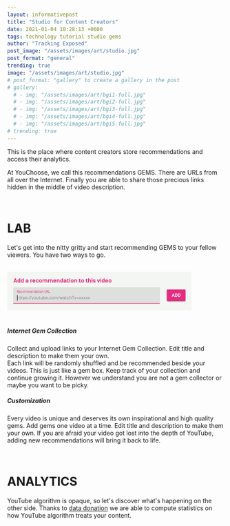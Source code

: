 ```yaml
---
layout: informativepost
title: "Studio for Content Creators"
date: 2021-01-04 10:28:13 +0600
tags: technology tutorial studio gems
author: "Tracking Exposed"
post_image: "/assets/images/art/studio.jpg"
post_format: "general"
trending: true
image: "/assets/images/art/studio.jpg"
# post_format: "gallery" to create a gallery in the post
# gallery:
  # - img: "/assets/images/art/bgi1-full.jpg"
  # - img: "/assets/images/art/bgi2-full.jpg"
  # - img: "/assets/images/art/bgi3-full.jpg"
  # - img: "/assets/images/art/bgi4-full.jpg"
  # - img: "/assets/images/art/bgi5-full.jpg"
# trending: true
---
```


This is the place where content creators store recommendations and access their analytics.  

At YouChoose, we call this recommendations <span class="text-gradient">GEMS</span>. There are  URLs from all over the Internet. Finally you are able to share those precious links hidden in the middle of video description. 

<br>

# LAB

Let's get into the nitty gritty and start recommending <span class="text-gradient">GEMS</span> to your fellow viewers. You have two ways to go. 

<br>
<img src="/assets/images/art/recommend_url.gif" style="max-width: 85%; height: auto;" alt="screenshot from the webapp" />
<br>
<br>

##### <span class="text-gradient">Internet Gem Collection </span>

Collect and upload links to your Internet Gem Collection. Edit title and description to make them your own.  
Each link will be randomly shuffled and be recommended beside your videos. 
This is just like a gem box. Keep track of your collection and continue growing it. However we understand you are not a gem collector or maybe you want to be picky.   

##### <span class="text-gradient">Customization</span>

Every video is unique and deserves its own inspirational and high quality gems. Add gems one video at a time. Edit title and description to make them your own. 
If you are afraid your video got lost into the depth of YouTube, adding new recommendations will bring it back to life.  


<br>

# ANALYTICS


YouTube algorithm is opaque, so let's discover what's happening on the other side. Thanks to [data donation](/data-donation) we are able to compute statistics on how YouTube algorithm treats your content.  





<!-- {% highlight ruby %} this is to highlight code in monospaced
def print_hi(name)
  puts "Hi, #{name}"
end
print_hi('Tom')
#=> prints 'Hi, Tom' to STDOUT.
{% endhighlight %}
-->
